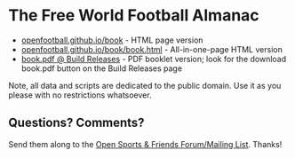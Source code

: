 # The Free World Football Almanac

- [openfootball.github.io/book](http://openfootball.github.io/book) - HTML page version
- [openfootball.github.io/book/book.html](http://openfootball.github.io/book/book.html) - All-in-one-page HTML version
- [book.pdf @ Build Releases](https://github.com/openfootball/build/releases) - PDF booklet version; look for the download book.pdf button on the Build Releases page


Note, all data and scripts are dedicated to the public domain.
Use it as you please with no restrictions whatsoever.


## Questions? Comments?

Send them along to the
[Open Sports & Friends Forum/Mailing List](http://groups.google.com/group/opensport).
Thanks!
